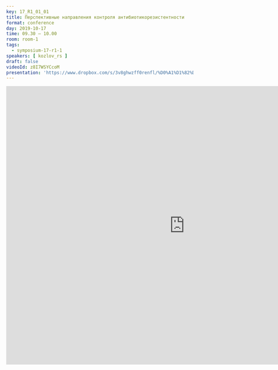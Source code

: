 ```yaml
---
key: 17_R1_01_01
title: Перспективные направления контроля антибиотикорезистентности
format: conference
day: 2019-10-17
time: 09.30 – 10.00
room: room-1
tags:
  - symposium-17-r1-1
speakers: [ kozlov_rs ]
draft: false
videoId: z8I7WSYCcoM
presentation: 'https://www.dropbox.com/s/3v8ghwzff0renfl/%D0%A1%D1%82%D1%80%D0%B0%D1%82%D0%B5%D0%B3%D0%B8%D1%8F%20%D0%B0%D0%BD%D1%82%D0%B8%D0%B1%D0%B8%D0%BE%D1%82%D0%B8%D0%BA%D0%BE%D1%80%D0%B5%D0%B7%D0%B8%D1%81%D1%82%D0%B5%D0%BD%D1%82%D0%BD%D0%BE%D1%81%D1%82%D0%B8%202030.pdf?dl=0'
---
```



<iframe src="https://docs.google.com/presentation/d/e/2PACX-1vRz8mKoyWd63ec6Ja1_wd8PdWsz--w57ZfNshxXX-NGrKTAjEMTaxjnUYHRtGluyncbgSQkjiGQn2qW/embed?start=false&loop=false&delayms=60000" frameborder="0" width="960" height="749" allowfullscreen="true" mozallowfullscreen="true" webkitallowfullscreen="true"></iframe>